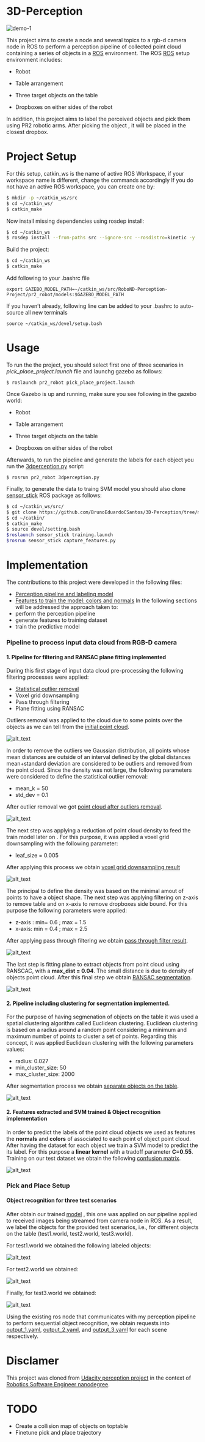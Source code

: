 # 3D-Perception
![demo-1](https://user-images.githubusercontent.com/20687560/28748231-46b5b912-7467-11e7-8778-3095172b7b19.png)

This project aims to create a node and several topics to a rgb-d camera node in ROS to perform a perception pipeline of collected point cloud containing a series of objects in a [ROS](http://www.ros.org/)  environment.
The ROS [ROS](http://www.ros.org/) setup environment includes:

- Robot

- Table arrangement

- Three target objects on the table

- Dropboxes on either sides of the robot

In addition, this project aims to label the perceived objects and pick them using PR2 robotic arms. After picking the object , it will be placed in the closest dropbox. 


# Project Setup
For this setup, catkin_ws is the name of active ROS Workspace, if your workspace name is different, change the commands accordingly
If you do not have an active ROS workspace, you can create one by:

```sh
$ mkdir -p ~/catkin_ws/src
$ cd ~/catkin_ws/
$ catkin_make
```

Now install missing dependencies using rosdep install:
```sh
$ cd ~/catkin_ws
$ rosdep install --from-paths src --ignore-src --rosdistro=kinetic -y
```
Build the project:
```sh
$ cd ~/catkin_ws
$ catkin_make
```
Add following to your .bashrc file
```
export GAZEBO_MODEL_PATH=~/catkin_ws/src/RoboND-Perception-Project/pr2_robot/models:$GAZEBO_MODEL_PATH
```

If you haven’t already, following line can be added to your .bashrc to auto-source all new terminals
```
source ~/catkin_ws/devel/setup.bash
```
# Usage 
To run the the project, you should select first one of three scenarios in *pick_place_project.launch* file and launchg gazebo as follows: 
```
$ roslaunch pr2_robot pick_place_project.launch
```

Once Gazebo is up and running, make sure you see following in the gazebo world:
- Robot

- Table arrangement

- Three target objects on the table

- Dropboxes on either sides of the robot


Afterwards, to run the pipeline and generate the labels for each object you run the [3dperception.py](https://github.com/BrunoEduardoCSantos/3D-Perception/blob/master/PR2-PERCEPTION/pr2_robot/scripts/3dperception.py) script:
```
$ rosrun pr2_robot 3dperception.py
```
Finally, to generate the data to traing SVM model you should also clone [sensor_stick](https://github.com/BrunoEduardoCSantos/3D-Perception/tree/master/sensor_stick) ROS package as follows:
```sh
$ cd ~/catkin_ws/src/
$ git clone https://github.com/BrunoEduardoCSantos/3D-Perception/tree/master/sensor_stick
$ cd ~/catkin/
$ catkin_make
$ source devel/setting.bash
$roslaunch sensor_stick training.launch
$rosrun sensor_stick capture_features.py
```
# Implementation

[point cloud after outliers removal]: https://github.com/BrunoEduardoCSantos/3D-Perception/blob/master/PR2-PERCEPTION/outliersremoval.PNG
[initial point cloud]:https://github.com/BrunoEduardoCSantos/3D-Perception/blob/master/PR2-PERCEPTION/initialPC.PNG
[voxel grid downsampling result]:https://github.com/BrunoEduardoCSantos/3D-Perception/blob/master/PR2-PERCEPTION/voxelgrid.PNG
[pass through filter result]: https://github.com/BrunoEduardoCSantos/3D-Perception/blob/master/PR2-PERCEPTION/pass.PNG
[RANSAC segmentation]:https://github.com/BrunoEduardoCSantos/3D-Perception/blob/master/PR2-PERCEPTION/ransac.PNG
[separate objects on the table]: https://github.com/BrunoEduardoCSantos/3D-Perception/blob/master/PR2-PERCEPTION/euclidean_clustering.PNG
[confusion matrix]:https://github.com/BrunoEduardoCSantos/3D-Perception/blob/master/PR2-PERCEPTION/normalizedconfusionmatrix.PNG
[label object 3]: https://github.com/BrunoEduardoCSantos/3D-Perception/blob/master/PR2-PERCEPTION/LabelObjects.PNG
[label object 2]:https://github.com/BrunoEduardoCSantos/3D-Perception/blob/master/PR2-PERCEPTION/labelobjects2.PNG
[label object 1]: https://github.com/BrunoEduardoCSantos/3D-Perception/blob/master/PR2-PERCEPTION/LabelObjects1.PNG
[output_1.yaml]: https://github.com/BrunoEduardoCSantos/3D-Perception/tree/master/PR2-PERCEPTION/outputs/output_1.yaml
[output_2.yaml]: https://github.com/BrunoEduardoCSantos/3D-Perception/tree/master/PR2-PERCEPTION/outputs/outputs/output_2.yaml
[output_3.yaml]: https://github.com/BrunoEduardoCSantos/3D-Perception/tree/master/PR2-PERCEPTION/outputs/output_3.yaml
[model]: https://github.com/BrunoEduardoCSantos/3D-Perception/tree/master/PR2-PERCEPTION/outputs/model.sav
The contributions to this project were developed in the following files:
* [Perception pipeline and labeling model](https://github.com/BrunoEduardoCSantos/3D-Perception/blob/master/PR2-PERCEPTION/pr2_robot/scripts/3dperception.py)
* [Features to train the model: colors and normals](https://github.com/BrunoEduardoCSantos/3D-Perception/blob/master/sensor_stick/scripts/capture_features.py)
In the following sections will be addressed the approach taken to:
* perform the perception pipeline
* generate features to training dataset  
* train the predictive model


### Pipeline to process input data cloud from RGB-D camera 
#### 1. Pipeline for filtering and RANSAC plane fitting implemented
During this first stage of input data cloud pre-processing the following filtering processes were applied:
* [Statistical outlier removal](http://pointclouds.org/documentation/tutorials/statistical_outlier.php)
* Voxel grid downsampling
* Pass through filtering
* Plane fitting using RANSAC

Outliers removal was applied to the cloud due to some points over the objects as we can tell from the [initial point cloud].

![alt_text][initial point cloud]

In order to remove the outliers we Gaussian distribution, all points whose mean distances are outside of an interval defined by the global distances mean+standard deviation are considered to be outliers and removed from the point cloud. Since the density was not large, the following parameters were considered to define the statistical outlier removal:
* mean_k = 50
* std_dev = 0.1

After outlier removal we got [point cloud after outliers removal].

![alt_text][point cloud after outliers removal]

The next step was applying a reduction of point cloud density to feed the train model later on . For this purpose, it was applied a voxel grid downsampling with the following parameter:
* leaf_size = 0.005 

After applying this process we obtain [voxel grid downsampling result]

![alt_text][voxel grid downsampling result]

The principal to define the density was based on the minimal amout of points to have a object shape.
The next step was applying filtering on z-axis to remove table and on x-axis to remove dropboxes side bound. 
For this purpose the following parameters were applied:
* z-axis : min=  0.6 ; max = 1.5
* x-axis: min = 0.4 ; max = 2.5 

After applying pass through filtering we obtain [pass through filter result].

![alt_text][pass through filter result]


The last step is fitting plane to extract objects from point cloud using RANSCAC, with a **max_dist = 0.04**. The small distance is due to density of  objects point cloud.
After this final step we obtain [RANSAC segmentation].

![alt_text][RANSAC segmentation]

#### 2. Pipeline including clustering for segmentation implemented.

For the purpose of having segmenation of objects on the table it was used a spatial clustering algorithm called Euclidean clustering. 
Euclidean clustering is based on a radius around a random point considering a minimum and maximum number of points to cluster a set of points. 
Regarding this concept, it was applied Euclidean clustering with the following parameters values:

* radius: 0.027
* min_cluster_size: 50
* max_cluster_size: 2000

After segmentation process we obtain [separate objects on the table]. 

![alt_text][separate objects on the table]

#### 2.  Features extracted and SVM trained &  Object recognition implementation

In order to predict the labels of the point cloud objects we used as features the **normals** and **colors** of associated to each point of object point cloud. After having the dataset for each object we train a SVM model to predict the its label. For this purpose a **linear kernel** with a tradoff parameter **C=0.55**. Training on our test dataset we obtain the following [confusion matrix].

![alt_text][confusion matrix]


### Pick and Place Setup

#### Object recognition for three test scenarios
After obtain our trained [model] , this one was applied on our pipeline applied to received images  being streamed from camera node in ROS.
As a result, we label the objects for the provided test scenarios, i.e., for different objects on the table (test1.world, test2.world, test3.world).

For test1.world we obtained the following labeled objects:

![alt_text][label object 1]

For test2.world we obtained:

![alt_text][label object 2]

Finally, for test3.world we obtained:

![alt_text][label object 3]

Using the existing ros node that communicates with my perception pipeline to perform sequential object recognition, we obtain requests into [output_1.yaml], [output_2.yaml], and [output_3.yaml] for each scene respectively.

# Disclamer
This project was cloned from [Udacity perception project](https://github.com/udacity/RoboND-Perception-Project) in the context of [Robotics Software Engineer nanodegree](https://www.udacity.com/course/robotics-software-engineer--nd209).

# TODO
- Create a collision map of objects on toptable
- Finetune pick and place trajectory


